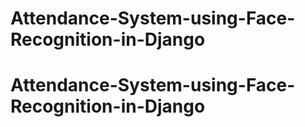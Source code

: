 # Attendance-System-using-Face-Recognition-in-Django
# Attendance-System-using-Face-Recognition-in-Django
